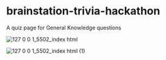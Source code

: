 # brainstation-trivia-hackathon
A quiz page for General Knowledge questions

![127 0 0 1_5502_index html](https://github.com/user-attachments/assets/609a25d5-31c4-4470-9780-d085a7fd8c15)

![127 0 0 1_5502_index html (1)](https://github.com/user-attachments/assets/2c65b1b8-8f5c-4a4f-b3c9-4d3ebd287007)
